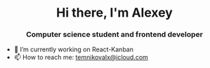<h1 align="center">Hi there, I'm Alexey </h1>
<h3 align="center">Computer science student and frontend developer</h3>

- 🔭 I’m currently working on React-Kanban
- 📫 How to reach me: temnikovalx@icloud.com
